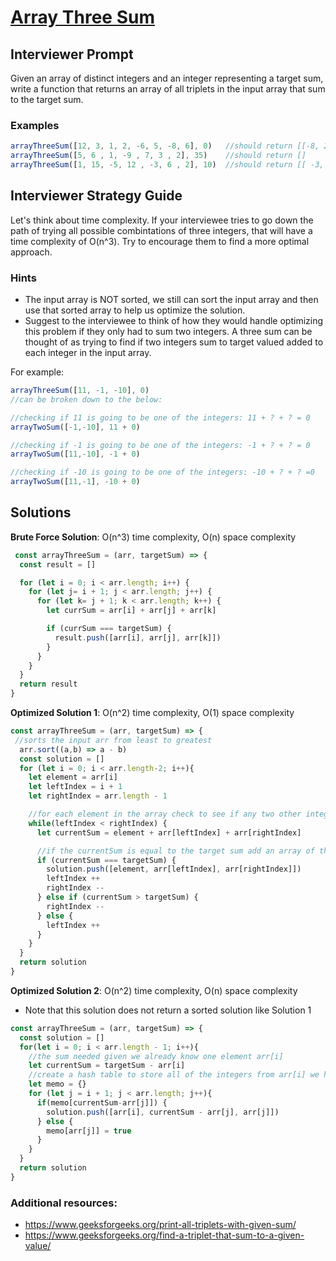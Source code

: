 # [Array Three Sum](https://gist.github.com/AMSpears/4b6ea161a7904ebf722009fa506d13d1)

## Interviewer Prompt
Given an array of distinct integers and an integer representing a target sum, write a function that returns an array of all triplets in the input array that sum to the target sum.


### Examples

```javascript
arrayThreeSum([12, 3, 1, 2, -6, 5, -8, 6], 0)   //should return [[-8, 2, 6], [-8, 3, 5], [-6, 1, 5]]
arrayThreeSum([5, 6 , 1, -9 , 7, 3 , 2], 35)    //should return []
arrayThreeSum([1, 15, -5, 12 , -3, 6 , 2], 10)  //should return [[ -3, 1, 12 ]]
```

## Interviewer Strategy Guide
Let's think about time complexity.  If your interviewee tries to go down the path of trying all possible combintations of three integers, that will have a time complexity of O(n^3).  Try to encourage them to find a more optimal approach.

### Hints
- The input array is NOT sorted, we still can sort the input array and then use that sorted array to help us optimize the solution.
- Suggest to the interviewee to think of how they would handle optimizing this problem if they only had to sum two integers. A three sum can be thought of as trying to find if two integers sum to target valued added to each integer in the input array.

For example:
```javascript
arrayThreeSum([11, -1, -10], 0)
//can be broken down to the below:

//checking if 11 is going to be one of the integers: 11 + ? + ? = 0
arrayTwoSum([-1,-10], 11 + 0)

//checking if -1 is going to be one of the integers: -1 + ? + ? = 0
arrayTwoSum([11,-10], -1 + 0)

//checking if -10 is going to be one of the integers: -10 + ? + ? =0
arrayTwoSum([11,-1], -10 + 0)
```

## Solutions
**Brute Force Solution**: O(n^3) time complexity, O(n) space complexity
```javascript
 const arrayThreeSum = (arr, targetSum) => {
  const result = []

  for (let i = 0; i < arr.length; i++) {
    for (let j= i + 1; j < arr.length; j++) {
      for (let k= j + 1; k < arr.length; k++) {
        let currSum = arr[i] + arr[j] + arr[k]

        if (currSum === targetSum) {
          result.push([arr[i], arr[j], arr[k]])
        }
      }
    }
  }
  return result
}

```
**Optimized Solution 1**: O(n^2) time complexity, O(1) space complexity
```javascript
const arrayThreeSum = (arr, targetSum) => {
 //sorts the input arr from least to greatest
  arr.sort((a,b) => a - b)
  const solution = []
  for (let i = 0; i < arr.length-2; i++){
    let element = arr[i]
    let leftIndex = i + 1
    let rightIndex = arr.length - 1

    //for each element in the array check to see if any two other integers in the array add to the target sum
    while(leftIndex < rightIndex) {
      let currentSum = element + arr[leftIndex] + arr[rightIndex]

      //if the currentSum is equal to the target sum add an array of those 3 integers to the solution array
      if (currentSum === targetSum) {
        solution.push([element, arr[leftIndex], arr[rightIndex]])
        leftIndex ++
        rightIndex --
      } else if (currentSum > targetSum) {
        rightIndex --
      } else {
        leftIndex ++
      }
    }
  }
  return solution
}
```


**Optimized Solution 2**: O(n^2) time complexity, O(n) space complexity
- Note that this solution does not return a sorted solution like Solution 1

```javascript
const arrayThreeSum = (arr, targetSum) => {
  const solution = []
  for(let i = 0; i < arr.length - 1; i++){
    //the sum needed given we already know one element arr[i]
    let currentSum = targetSum - arr[i]
    //create a hash table to store all of the integers from arr[i] we have tried
    let memo = {}
    for (let j = i + 1; j < arr.length; j++){
      if(memo[currentSum-arr[j]]) {
        solution.push([arr[i], currentSum - arr[j], arr[j]])
      } else {
        memo[arr[j]] = true
      }
    }
  }
  return solution
}
```

### Additional resources:
- https://www.geeksforgeeks.org/print-all-triplets-with-given-sum/
- https://www.geeksforgeeks.org/find-a-triplet-that-sum-to-a-given-value/

